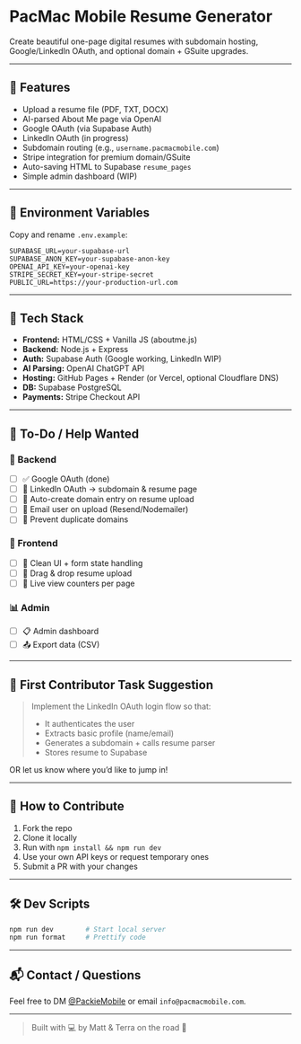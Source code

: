 # PacMac Mobile Resume Generator

Create beautiful one-page digital resumes with subdomain hosting, Google/LinkedIn OAuth, and optional domain + GSuite upgrades.

---

## 🚀 Features

- Upload a resume file (PDF, TXT, DOCX)
- AI-parsed About Me page via OpenAI
- Google OAuth (via Supabase Auth)
- LinkedIn OAuth (in progress)
- Subdomain routing (e.g., `username.pacmacmobile.com`)
- Stripe integration for premium domain/GSuite
- Auto-saving HTML to Supabase `resume_pages`
- Simple admin dashboard (WIP)

---

## 🔑 Environment Variables

Copy and rename `.env.example`:

```env
SUPABASE_URL=your-supabase-url
SUPABASE_ANON_KEY=your-supabase-anon-key
OPENAI_API_KEY=your-openai-key
STRIPE_SECRET_KEY=your-stripe-secret
PUBLIC_URL=https://your-production-url.com
```

---

## 🧠 Tech Stack

- **Frontend:** HTML/CSS + Vanilla JS (aboutme.js)
- **Backend:** Node.js + Express
- **Auth:** Supabase Auth (Google working, LinkedIn WIP)
- **AI Parsing:** OpenAI ChatGPT API
- **Hosting:** GitHub Pages + Render (or Vercel, optional Cloudflare DNS)
- **DB:** Supabase PostgreSQL
- **Payments:** Stripe Checkout API

---

## 📌 To-Do / Help Wanted

### 🔧 Backend
- [ ] ✅ Google OAuth (done)
- [ ] 🔄 LinkedIn OAuth → subdomain & resume page
- [ ] 💾 Auto-create domain entry on resume upload
- [ ] 📧 Email user on upload (Resend/Nodemailer)
- [ ] 🚫 Prevent duplicate domains

### 🎨 Frontend
- [ ] 💅 Clean UI + form state handling
- [ ] 📁 Drag & drop resume upload
- [ ] 🔗 Live view counters per page

### 📊 Admin
- [ ] 📋 Admin dashboard
- [ ] 📤 Export data (CSV)

---

## 🧪 First Contributor Task Suggestion

> Implement the LinkedIn OAuth login flow so that:
> - It authenticates the user
> - Extracts basic profile (name/email)
> - Generates a subdomain + calls resume parser
> - Stores resume to Supabase

OR let us know where you’d like to jump in!

---

## 🤝 How to Contribute

1. Fork the repo
2. Clone it locally
3. Run with `npm install && npm run dev`
4. Use your own API keys or request temporary ones
5. Submit a PR with your changes

---

## 🛠 Dev Scripts

```bash
npm run dev        # Start local server
npm run format     # Prettify code
```

---

## 📬 Contact / Questions

Feel free to DM [@PackieMobile](https://www.reddit.com/u/PackieAI/s/ttd2Had29W) or email `info@pacmacmobile.com`.

---

> Built with 💻 by Matt & Terra on the road 🚐
